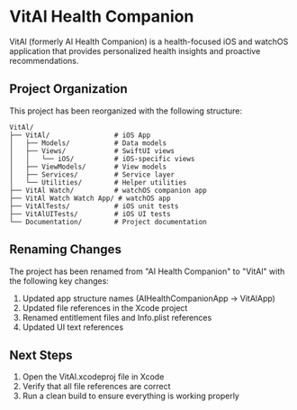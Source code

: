 # VitAl Health Companion

VitAl (formerly AI Health Companion) is a health-focused iOS and watchOS application that provides personalized health insights and proactive recommendations.

## Project Organization

This project has been reorganized with the following structure:

```
VitAl/
├── VitAl/                # iOS App
│   ├── Models/           # Data models
│   ├── Views/            # SwiftUI views
│   │   └── iOS/          # iOS-specific views
│   ├── ViewModels/       # View models
│   ├── Services/         # Service layer
│   └── Utilities/        # Helper utilities
├── VitAl Watch/          # watchOS companion app
├── VitAl Watch Watch App/ # watchOS app
├── VitAlTests/           # iOS unit tests
├── VitAlUITests/         # iOS UI tests
└── Documentation/        # Project documentation
```

## Renaming Changes

The project has been renamed from "AI Health Companion" to "VitAl" with the following key changes:

1. Updated app structure names (AIHealthCompanionApp → VitAlApp)
2. Updated file references in the Xcode project
3. Renamed entitlement files and Info.plist references
4. Updated UI text references

## Next Steps

1. Open the VitAl.xcodeproj file in Xcode
2. Verify that all file references are correct
3. Run a clean build to ensure everything is working properly
